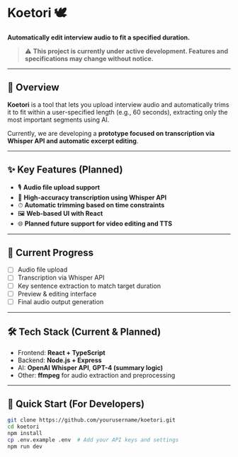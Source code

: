 # Koetori 🕊️  
**Automatically edit interview audio to fit a specified duration.**

> ⚠️ **This project is currently under active development. Features and specifications may change without notice.**

---

## 🧭 Overview

**Koetori** is a tool that lets you upload interview audio and automatically trims it to fit within a user-specified length (e.g., 60 seconds), extracting only the most important segments using AI.

Currently, we are developing a **prototype focused on transcription via Whisper API and automatic excerpt editing**.

---

## ✨ Key Features (Planned)

- 🎙 **Audio file upload support**
- 🧠 **High-accuracy transcription using Whisper API**
- ⏱ **Automatic trimming based on time constraints**
- 🖼 **Web-based UI with React**
- 🌐 **Planned future support for video editing and TTS**

---

## 🚧 Current Progress

- [ ] Audio file upload
- [ ] Transcription via Whisper API
- [ ] Key sentence extraction to match target duration
- [ ] Preview & editing interface
- [ ] Final audio output generation

---

## 🛠 Tech Stack (Current & Planned)

- Frontend: **React + TypeScript**
- Backend: **Node.js + Express**
- AI: **OpenAI Whisper API**, **GPT-4 (summary logic)**
- Other: **ffmpeg** for audio extraction and preprocessing

---

## 🏃 Quick Start (For Developers)

```bash
git clone https://github.com/yourusername/koetori.git
cd koetori
npm install
cp .env.example .env  # Add your API keys and settings
npm run dev
